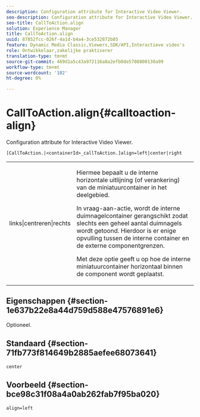 ```yaml
---
description: Configuration attribute for Interactive Video Viewer.
seo-description: Configuration attribute for Interactive Video Viewer.
seo-title: CallToAction.align
solution: Experience Manager
title: CallToAction.align
uuid: 87852fcc-026f-4a1d-b4a4-3ce532872b85
feature: Dynamic Media Classic,Viewers,SDK/API,Interactieve video's
role: Ontwikkelaar,zakelijke praktiserer
translation-type: tm+mt
source-git-commit: 469d1a5c43a972116a8a2efb0de5708800130a99
workflow-type: tm+mt
source-wordcount: '102'
ht-degree: 0%

---
```



# CallToAction.align{#calltoaction-align}

Configuration attribute for Interactive Video Viewer.

`[CallToAction.|<containerId>_callToAction.]align=left|center|right`

<table id="table_441553CD34C94A58A9D7CBF772DEDDB6"> 
 <tbody> 
  <tr> 
   <td colname="col1"> <p> <span class="codeph"> links|centreren|rechts</span> </p> </td> 
   <td colname="col2"> <p> Hiermee bepaalt u de interne horizontale uitlijning (of verankering) van de miniatuurcontainer in het deelgebied. </p> <p>In vraag-aan-actie, wordt de interne duimnagelcontainer gerangschikt zodat slechts een geheel aantal duimnagels wordt getoond. Hierdoor is er enige opvulling tussen de interne container en de externe componentgrenzen. </p> <p>Met deze optie geeft u op hoe de interne miniatuurcontainer horizontaal binnen de component wordt geplaatst. </p> </td> 
  </tr> 
 </tbody> 
</table>

## Eigenschappen {#section-1e637b22e8a44d759d588e47576891e6}

Optioneel.

## Standaard {#section-71fb773f814649b2885aefee68073641}

`center`

## Voorbeeld {#section-bce98c31f08a4a0ab262fab7f95ba020}

```
align=left
```

